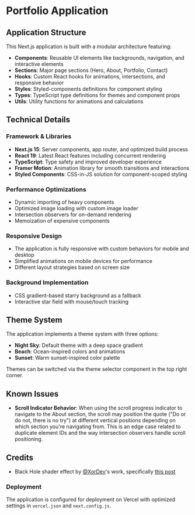 # Portfolio Application

## Application Structure

This Next.js application is built with a modular architecture featuring:

- **Components**: Reusable UI elements like backgrounds, navigation, and interactive elements
- **Sections**: Major page sections (Hero, About, Portfolio, Contact)
- **Hooks**: Custom React hooks for animations, intersections, and responsive behavior
- **Styles**: Styled-components definitions for component styling
- **Types**: TypeScript type definitions for themes and component props
- **Utils**: Utility functions for animations and calculations

## Technical Details

### Framework & Libraries

- **Next.js 15**: Server components, app router, and optimized build process
- **React 19**: Latest React features including concurrent rendering
- **TypeScript**: Type safety and improved developer experience
- **Framer Motion**: Animation library for smooth transitions and interactions
- **Styled Components**: CSS-in-JS solution for component-scoped styling

### Performance Optimizations

- Dynamic importing of heavy components
- Optimized image loading with custom image loader
- Intersection observers for on-demand rendering
- Memoization of expensive components

### Responsive Design

- The application is fully responsive with custom behaviors for mobile and desktop
- Simplified animations on mobile devices for performance
- Different layout strategies based on screen size

### Background Implementation

- CSS gradient-based starry background as a fallback
- Interactive star field with mouse/touch tracking

## Theme System

The application implements a theme system with three options:

- **Night Sky**: Default theme with a deep space gradient
- **Beach**: Ocean-inspired colors and animations
- **Sunset**: Warm sunset-inspired color palette

Themes can be switched via the theme selector component in the top right corner.

## Known Issues

- **Scroll Indicator Behavior**: When using the scroll progress indicator to navigate to the About section, the scroll may position the quote ("Do or do not, there is no try") at different vertical positions depending on which section you're navigating from. This is an edge case related to duplicate element IDs and the way intersection observers handle scroll positioning.

## Credits

- Black Hole shader effect by [@XorDev](https://twitter.com/XorDev)'s work, specifically [this post](https://twitter.com/XorDev/status/1897669357934608590)

### Deployment

The application is configured for deployment on Vercel with optimized settings in `vercel.json` and `next.config.js`.

